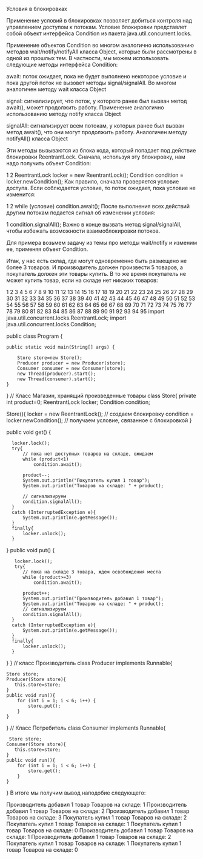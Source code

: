 Условия в блокировках

Применение условий в блокировках позволяет добиться контроля над управлением доступом к потокам. Условие блокировки представлет собой объект интерфейса Condition из пакета java.util.concurrent.locks.

Применение объектов Condition во многом аналогично использованию методов wait/notify/notifyAll класса Object, которые были рассмотрены в одной из прошлых тем. В частности, мы можем использовать следующие методы интерфейса Condition:

await: поток ожидает, пока не будет выполнено некоторое условие и пока другой поток не вызовет методы signal/signalAll. Во многом аналогичен методу wait класса Object

signal: сигнализирует, что поток, у которого ранее был вызван метод await(), может продолжить работу. Применение аналогично использованию методу notify класса Object

signalAll: сигнализирует всем потокам, у которых ранее был вызван метод await(), что они могут продолжить работу. Аналогичен методу notifyAll() класса Object

Эти методы вызываются из блока кода, который попадает под действие блокировки ReentrantLock. Сначала, используя эту блокировку, нам надо получить объект Condition:

1
2
ReentrantLock locker = new ReentrantLock();
Condition condition = locker.newCondition();
Как правило, сначала проверяется условие доступа. Если соблюдается условие, то поток ожидает, пока условие не изменится:

1
2
while (условие)
    condition.await();
После выполнения всех действий другим потокам подается сигнал об изменении условия:

1
condition.signalAll();
Важно в конце вызвать метод signal/signalAll, чтобы избежать возможности взаимоблокировки потоков.

Для примера возьмем задачу из темы про методы wait/notify и изменим ее, применяя объект Condition.

Итак, у нас есть склад, где могут одновременно быть размещено не более 3 товаров. И производитель должен произвести 5 товаров, а покупатель должен эти товары купить. В то же время покупатель не может купить товар, если на складе нет никаких товаров:

1
2
3
4
5
6
7
8
9
10
11
12
13
14
15
16
17
18
19
20
21
22
23
24
25
26
27
28
29
30
31
32
33
34
35
36
37
38
39
40
41
42
43
44
45
46
47
48
49
50
51
52
53
54
55
56
57
58
59
60
61
62
63
64
65
66
67
68
69
70
71
72
73
74
75
76
77
78
79
80
81
82
83
84
85
86
87
88
89
90
91
92
93
94
95
import java.util.concurrent.locks.ReentrantLock;
import java.util.concurrent.locks.Condition;
 
public class Program {
  
    public static void main(String[] args) {
          
        Store store=new Store();
        Producer producer = new Producer(store);
        Consumer consumer = new Consumer(store);
        new Thread(producer).start();
        new Thread(consumer).start();
    }
}
// Класс Магазин, хранящий произведенные товары
class Store{
   private int product=0;
   ReentrantLock locker;
   Condition condition;
    
   Store(){
       locker = new ReentrantLock(); // создаем блокировку
       condition = locker.newCondition(); // получаем условие, связанное с блокировкой
   }
    
   public void get() {
        
      locker.lock();
      try{
          // пока нет доступных товаров на складе, ожидаем
          while (product<1)
              condition.await();
           
          product--;
          System.out.println("Покупатель купил 1 товар");
          System.out.println("Товаров на складе: " + product);
           
          // сигнализируем
          condition.signalAll();
      }
      catch (InterruptedException e){
          System.out.println(e.getMessage());
      }
      finally{
          locker.unlock();
      }
   }
   public void put() {
        
       locker.lock();
       try{
          // пока на складе 3 товара, ждем освобождения места
          while (product>=3)
              condition.await();
           
          product++;
          System.out.println("Производитель добавил 1 товар");
          System.out.println("Товаров на складе: " + product);
          // сигнализируем
          condition.signalAll();
      }
      catch (InterruptedException e){
          System.out.println(e.getMessage());
      }
      finally{
          locker.unlock();
      }
   }
}
// класс Производитель
class Producer implements Runnable{
  
    Store store;
    Producer(Store store){
       this.store=store; 
    }
    public void run(){
        for (int i = 1; i < 6; i++) {
            store.put();
        }
    }
}
// Класс Потребитель
class Consumer implements Runnable{
      
     Store store;
    Consumer(Store store){
       this.store=store; 
    }
    public void run(){
        for (int i = 1; i < 6; i++) {
            store.get();
        }
    }
}
В итоге мы получим вывод наподобие следующего:

Производитель добавил 1 товар
Товаров на складе: 1
Производитель добавил 1 товар
Товаров на складе: 2
Производитель добавил 1 товар
Товаров на складе: 3
Покупатель купил 1 товар
Товаров на складе: 2
Покупатель купил 1 товар
Товаров на складе: 1
Покупатель купил 1 товар
Товаров на складе: 0
Производитель добавил 1 товар
Товаров на складе: 1
Производитель добавил 1 товар
Товаров на складе: 2
Покупатель купил 1 товар
Товаров на складе: 1
Покупатель купил 1 товар
Товаров на складе: 0